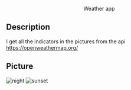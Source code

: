 <p align="center">
 Weather app
</p>

## Description

I get all the indicators in the pictures from the api https://openweathermap.org/

## Picture

![night](https://ie.wampi.ru/2022/08/26/imaged2eeb4e8797a084a.png)
![sunset](https://im.wampi.ru/2022/08/26/imageafae10c1a0cb525a.png)
